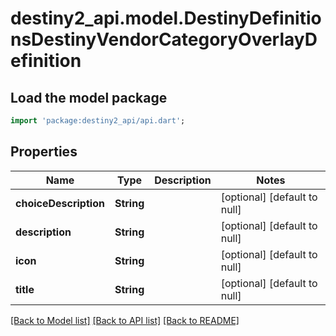 # destiny2_api.model.DestinyDefinitionsDestinyVendorCategoryOverlayDefinition

## Load the model package
```dart
import 'package:destiny2_api/api.dart';
```

## Properties
Name | Type | Description | Notes
------------ | ------------- | ------------- | -------------
**choiceDescription** | **String** |  | [optional] [default to null]
**description** | **String** |  | [optional] [default to null]
**icon** | **String** |  | [optional] [default to null]
**title** | **String** |  | [optional] [default to null]

[[Back to Model list]](../README.md#documentation-for-models) [[Back to API list]](../README.md#documentation-for-api-endpoints) [[Back to README]](../README.md)


